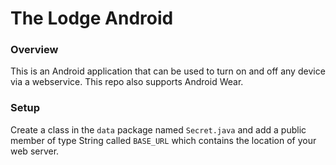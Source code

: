 # The Lodge Android

### Overview

This is an Android application that can be used to turn on and off any
device via a webservice.  This repo also supports Android Wear.

### Setup

Create a class in the `data` package named `Secret.java` and add a public member
of type String called `BASE_URL` which contains the location of your web server.
